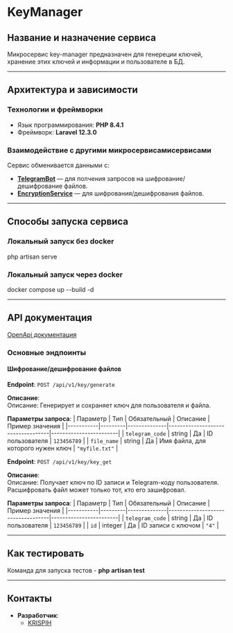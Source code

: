 # KeyManager
## Название и назначение сервиса
Микросервис key-manager предназначен для генереции ключей, хранение этих ключей и информации и пользователе в БД.

---

## Архитектура и зависимости
### Технологии и фреймворки
- Язык программирования: **PHP 8.4.1**
- Фреймворк: **Laravel 12.3.0**

### Взаимодействие с другими микросервисамисервисами
Сервис обменивается данными с:
- **[TelegramBot](https://github.com/svetlana7474/PIUS)**  — для полчения запросов на шифрование/дешифрование файлов.
- **[EncryptionService](https://github.com/Jotaro220/EncryptionService)**  — для шифрования/дешифрования файлов.

---

## Способы запуска сервиса
### Локальный запуск без docker
php artisan serve
### Локальный запуск через docker 
docker compose up --build -d

---

## API документация
[OpenApi документация]((https://github.com/KRISPIH/KeyManager/blob/main/docs/KeyGen.yaml))
### Основные эндпоинты

#### Шифрование/дешифрование файлов
**Endpoint**: `POST /api/v1/key/generate`

**Описание**:  
Описание: Генерирует и сохраняет ключ для пользователя и файла.

**Параметры запроса**:
| Параметр  | Тип     | Обязательный | Описание                          | Пример значения        |
|-----------|---------|--------------|-----------------------------------|------------------------|
| `telegram_code` | string | Да           | ID пользователя                   | `123456789`            |
| `file_name`    | string  | Да           | 	Имя файла, для которого нужен ключ            | `"myfile.txt"` |

**Endpoint**: `POST /api/v1/key/key_get`

**Описание**:  
Описание: Получает ключ по ID записи и Telegram-коду пользователя. Расшифровать файл может только тот, кто его зашифровал.

**Параметры запроса**:
| Параметр  | Тип     | Обязательный | Описание                          | Пример значения        |
|-----------|---------|--------------|-----------------------------------|------------------------|
| `telegram_code` | string | Да           | ID пользователя                   | `123456789`            |
| `id`    | integer  | Да           | 	ID записи с ключом            | `"4"` |

---

## Как тестировать
Команда для запуска тестов - **php artisan test**

---

## Контакты
- **Разработчик**: 
  - [KRISPIH](https://github.com/KRISPIH)
  
